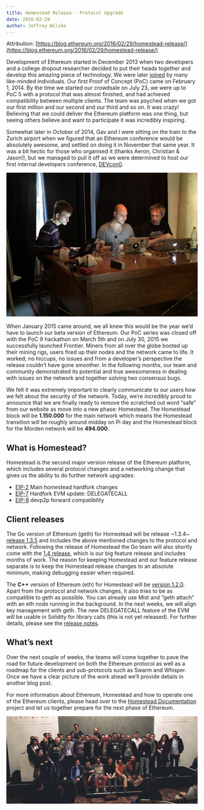 ```yaml
---
title: Homestead Release - Protocol Upgrade
date: 2016-02-29
author: Jeffrey Wilcke
---
```


Attribution: [https://blog.ethereum.org/2016/02/29/homestead-release/](https://blog.ethereum.org/2016/02/29/homestead-release/)

Development of Ethereum started in December 2013 when two developers and a college dropout researcher decided to put their heads together and develop this amazing piece of technology. We were later [joined](https://www.youtube.com/watch?v=GA8z7f7a2Pk) by many like-minded individuals. Our first Proof of Concept (PoC) came on February 1, 2014. By the time we started our crowdsale on July 23, we were up to PoC 5 with a protocol that was almost finished, and had achieved compatibility between multiple clients. The team was psyched when we got our first million and our second and our third and so on. It was crazy! Believing that we could deliver the Ethereum platform was one thing, but seeing others believe and want to participate it was incredibly inspiring.

Somewhat later in October of 2014, Gav and I were sitting on the train to the Zurich airport when we figured that an Ethereum conference would be absolutely awesome, and settled on doing it in November that same year. It was a bit hectic for those who organised it (thanks Aeron, Christian & Jason!), but we managed to pull it off as we were determined to host our first internal developers conference, [DEVcon0](https://www.youtube.com/playlist?list=PLJqWcTqh_zKEjpSej3ddtDOKPRGl_7MhS).

<img src="./CRUGRsgWoAAAgSQ.jpg-large.jpeg" alt="Early Ethereum Development"/>

When January 2015 came around, we all knew this would be the year we’d have to launch our beta version of Ethereum. Our PoC series was closed off with the PoC 9 hackathon on March 5th and on July 30, 2015 we successfully launched Frontier. Miners from all over the globe booted up their mining rigs, users fired up their nodes and the network came to life. It worked; no hiccups, no issues and from a developer’s perspective the release couldn’t have gone smoother. In the following months, our team and community demonstrated its potential and true awesomeness in dealing with issues on the network and together solving two consensus bugs.

We felt it was extremely important to clearly communicate to our users how we felt about the security of the network. Today, we’re incredibly proud to announce that we are finally ready to remove the scratched out word “safe” from our website as move into a new phase: Homestead. The Homestead block will be **1.150.000** for the main network which means the Homestead transition will be roughly around midday on Pi day and the Homestead block for the Morden network will be **494.000**.

## What is Homestead?

Homestead is the second major version release of the Ethereum platform, which includes several protocol changes and a networking change that gives us the ability to do further network upgrades:

* [EIP-2](https://github.com/ethereum/EIPs/blob/master/EIPS/eip-2.mediawiki) Main homestead hardfork changes
* [EIP-7](https://github.com/ethereum/EIPs/blob/master/EIPS/eip-7.md) Hardfork EVM update: DELEGATECALL
* [EIP-8](https://github.com/ethereum/EIPs/pull/49) devp2p forward compatibility

## Client releases

The Go version of Ethereum (geth) for Homestead will be release ~1.3.4~ [release 1.3.5](https://github.com/ethereum/go-ethereum/releases/tag/v1.3.5) and includes the above mentioned changes to the protocol and network. Following the release of Homestead the Go team will also shortly come with the [1.4 release](https://github.com/ethereum/go-ethereum/milestones/1.4.0), which is our big feature release and includes months of work. The reason for keeping Homestead and our feature release separate is to keep the Homestead release changes to an absolute minimum, making debugging easier when required.

The **C++** version of Ethereum (eth) for Homestead will be [version 1.2.0](https://github.com/ethereum/webthree-umbrella/releases/tag/v1.2.0). Apart from the protocol and network changes, it also tries to be as compatible to geth as possible. You can already use Mist and “geth attach” with an eth node running in the background. In the next weeks, we will align key management with geth. The new DELEGATECALL feature of the EVM will be usable in Solidity for library calls (this is not yet released). For further details, please see the [release notes](https://github.com/ethereum/webthree-umbrella/releases/tag/v1.2.0).

## What’s next

Over the next couple of weeks, the teams will come together to pave the road for future development on both the Ethereum protocol as well as a roadmap for the clients and sub-protocols such as Swarm and Whisper. Once we have a clear picture of the work ahead we’ll provide details in another blog post.

For more information about Ethereum, Homestead and how to operate one of the Ethereum clients, please head over to the [Homestead Documentation](http://ethereum-homestead.readthedocs.org/) project and let us together prepare for the next phase of Ethereum.

<img src="./devcon1.png" alt="Devcon1"/>
